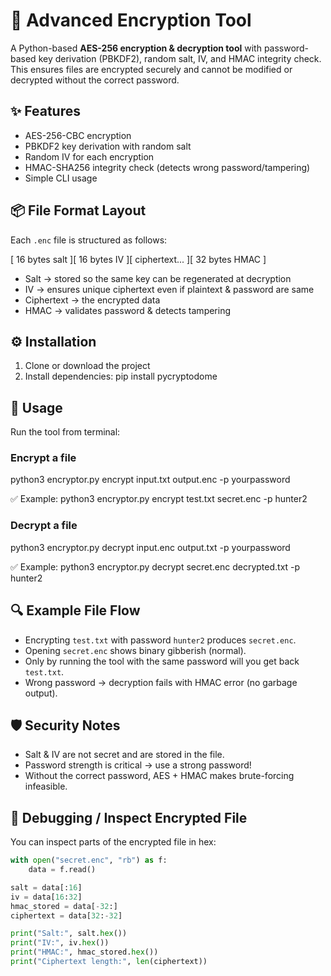 # 🔐 Advanced Encryption Tool

A Python-based **AES-256 encryption & decryption tool** with password-based key derivation (PBKDF2), random salt, IV, and HMAC integrity check.  
This ensures files are encrypted securely and cannot be modified or decrypted without the correct password.



## ✨ Features
- AES-256-CBC encryption
- PBKDF2 key derivation with random salt
- Random IV for each encryption
- HMAC-SHA256 integrity check (detects wrong password/tampering)
- Simple CLI usage



## 📦 File Format Layout
Each `.enc` file is structured as follows:

[ 16 bytes salt ][ 16 bytes IV ][ ciphertext... ][ 32 bytes HMAC ]

- Salt → stored so the same key can be regenerated at decryption  
- IV → ensures unique ciphertext even if plaintext & password are same  
- Ciphertext → the encrypted data  
- HMAC → validates password & detects tampering  



## ⚙️ Installation
1. Clone or download the project  
2. Install dependencies:
   pip install pycryptodome



## 🚀 Usage
Run the tool from terminal:

### Encrypt a file
python3 encryptor.py encrypt input.txt output.enc -p yourpassword

✅ Example:
python3 encryptor.py encrypt test.txt secret.enc -p hunter2

### Decrypt a file
python3 encryptor.py decrypt input.enc output.txt -p yourpassword

✅ Example:
python3 encryptor.py decrypt secret.enc decrypted.txt -p hunter2



## 🔍 Example File Flow
- Encrypting `test.txt` with password `hunter2` produces `secret.enc`.  
- Opening `secret.enc` shows binary gibberish (normal).  
- Only by running the tool with the same password will you get back `test.txt`.  
- Wrong password → decryption fails with HMAC error (no garbage output).



## 🛡️ Security Notes
- Salt & IV are not secret and are stored in the file.  
- Password strength is critical → use a strong password!  
- Without the correct password, AES + HMAC makes brute-forcing infeasible.  



## 🧪 Debugging / Inspect Encrypted File
You can inspect parts of the encrypted file in hex:

```python
with open("secret.enc", "rb") as f:
    data = f.read()

salt = data[:16]
iv = data[16:32]
hmac_stored = data[-32:]
ciphertext = data[32:-32]

print("Salt:", salt.hex())
print("IV:", iv.hex())
print("HMAC:", hmac_stored.hex())
print("Ciphertext length:", len(ciphertext))
